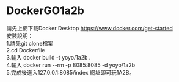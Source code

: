 # DockerGO1a2b
請先上網下載Docker Desktop https://www.docker.com/get-started <br>
安裝說明：<br>
1.請先git clone檔案<br>
2.cd Dockerfile <br>
3.輸入 docker build -t yoyo/1a2b . <br>
4.輸入 docker run --rm -p 8085:8085 -d yoyo/1a2b <br>
5.完成後進入127.0.0.1:8085/index 網址即可玩1A2B。

